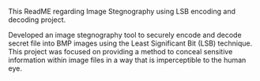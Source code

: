 This ReadME regarding Image Stegnography using LSB encoding and decoding project.

Developed an image stegnography tool to securely encode and decode secret file into
BMP images using the Least Significant Bit (LSB) technique.
This project was focused on providing a method to conceal sensitive information within 
image files in a way that is imperceptible to the human eye.
